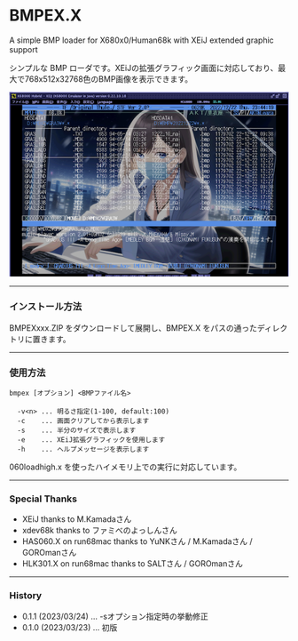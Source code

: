 # BMPEX.X

A simple BMP loader for X680x0/Human68k with XEiJ extended graphic support

シンプルな BMP ローダです。XEiJの拡張グラフィック画面に対応しており、最大で768x512x32768色のBMP画像を表示できます。

<img src='images/bmp_demo1.png'/>

---

### インストール方法

BMPEXxxx.ZIP をダウンロードして展開し、BMPEX.X をパスの通ったディレクトリに置きます。

---

### 使用方法

    bmpex [オプション] <BMPファイル名>

      -v<n> ... 明るさ指定(1-100, default:100)
      -c    ... 画面クリアしてから表示します
      -s    ... 半分のサイズで表示します
      -e    ... XEiJ拡張グラフィックを使用します
      -h    ... ヘルプメッセージを表示します

060loadhigh.x を使ったハイメモリ上での実行に対応しています。

---

### Special Thanks

* XEiJ thanks to M.Kamadaさん
* xdev68k thanks to ファミべのよっしんさん
* HAS060.X on run68mac thanks to YuNKさん / M.Kamadaさん / GOROmanさん
* HLK301.X on run68mac thanks to SALTさん / GOROmanさん

---

### History

* 0.1.1 (2023/03/24) ... -sオプション指定時の挙動修正
* 0.1.0 (2023/03/23) ... 初版
